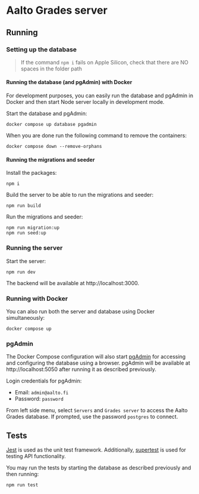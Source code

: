<!--
SPDX-FileCopyrightText: 2022 The Aalto Grades Developers

SPDX-License-Identifier: MIT
-->

# Aalto Grades server

## Running

### Setting up the database

> If the command `npm i` fails on Apple Silicon, check that there are NO spaces
> in the folder path

#### Running the database (and pgAdmin) with Docker

For development purposes, you can easily run the database and pgAdmin in Docker
and then start Node server locally in development mode.

Start the database and pgAdmin:

```
docker compose up database pgadmin
```

When you are done run the following command to remove the containers:

```
docker compose down --remove-orphans
```

#### Running the migrations and seeder

Install the packages:

```
npm i
```

Build the server to be able to run the migrations and seeder:

```
npm run build
```

Run the migrations and seeder:

```
npm run migration:up
npm run seed:up
```

### Running the server

Start the server:

```
npm run dev
```

The backend will be available at http://localhost:3000.

### Running with Docker

You can also run both the server and database using Docker simultaneously:

```
docker compose up
```

### pgAdmin

The Docker Compose configuration will also start
[pgAdmin](https://www.pgadmin.org/docs/pgadmin4/latest/index.html)
for accessing and configuring the database using a browser. pgAdmin will be
available at http://localhost:5050 after running it as described previously.

Login credentials for pgAdmin:

- Email: `admin@aalto.fi`
- Password: `password`

From left side menu, select `Servers` and `Grades server` to access the Aalto
Grades database. If prompted, use the password `postgres` to connect.

## Tests

[Jest](https://jestjs.io/docs/getting-started) is used as the unit test
framework. Additionally, [supertest](https://www.npmjs.com/package/supertest)
is used for testing API functionality.

You may run the tests by starting the database as described previously and then
running:

```
npm run test
```
